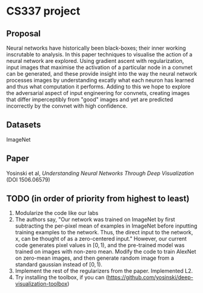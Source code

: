 # CS337 project
## Proposal
Neural networks have historically been black-boxes; their inner working inscrutable to analysis. In this paper techniques to visualise the action of a neural network are explored. Using gradient ascent with regularization, input images that maximise the activation of a particular node in a convnet can be generated, and these provide insight into the way the neural network processes images by understanding excatly what each neuron has learned and thus what computation it performs. Adding to this we hope to explore the adversarial aspect of input engineering for convnets, creating images that differ imperceptibly from "good" images and yet are predicted incorrectly by the convnet with high confidence.

## Datasets
ImageNet

## Paper
Yosinski et al, _Understanding Neural Networks Through Deep Visualization_ (DOI 1506.06579)

## TODO (in order of priority from highest to least)
1. Modularize the code like our labs
2. The authors say, "Our network was trained on ImageNet by first subtracting the per-pixel mean of examples in ImageNet before inputting training examples to the network. Thus, the direct input to the network, x, can be thought of as a zero-centered input." However, our current code generates pixel values in $[0, 1)$, and the pre-trained model was trained on images with non-zero mean. Modify the code to train AlexNet on zero-mean images, and then generate random image from a standard gaussian instead of $[0, 1)$.
3. Implement the rest of the regularizers from the paper. Implemented L2.
4. Try installing the toolbox, if you can (https://github.com/yosinski/deep-visualization-toolbox)
